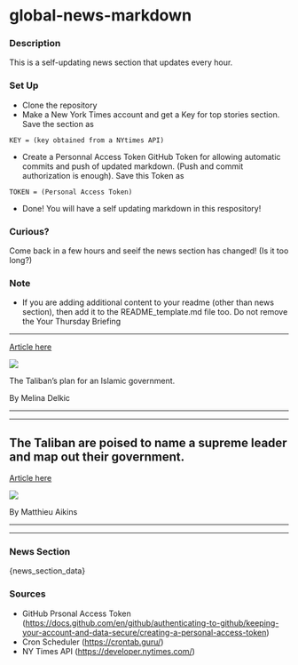 # global-news-markdown

### Description 
This is a self-updating news section that updates every hour.

### Set Up 
* Clone the repository
* Make a New York Times account and get a Key for top stories section. Save the section as 
 ```
 KEY = (key obtained from a NYtimes API)
 ```
*  Create a Personnal Access Token GitHub Token for allowing automatic commits and push of updated markdown. (Push and commit authorization is enough). Save this Token as 
```
TOKEN = (Personal Access Token)
```
* Done! You will have a self updating markdown in this respository!

### Curious?
Come back in a few hours and seeif the news section has changed! (Is it too long?)

### Note
* If you are adding additional content to your readme (other than news section), then add it to the README_template.md file too. Do not remove the Your Thursday Briefing
----------------------

[Article here](https://www.nytimes.com/2021/09/01/briefing/taliban-leader-germany-elections-delta-variant.html)

[![](https://static01.nyt.com/images/2021/09/02/world/02ambriefing-aus-nl1-promo/merlin_193951788_c4b4d2f5-ffbb-4e0a-9ba6-6791b02913f1-superJumbo.jpg)](https://www.nytimes.com/2021/09/01/briefing/taliban-leader-germany-elections-delta-variant.html)

The Taliban’s plan for an Islamic government.

By Melina Delkic

* * *

* * *

The Taliban are poised to name a supreme leader and map out their government.
-----------------------------------------------------------------------------

[Article here](https://www.nytimes.com/2021/09/01/world/taliban-government-afghanistan.html)

[![](https://static01.nyt.com/images/2021/09/01/world/01afghanistan-briefing-new-government/merlin_193951806_572bd40c-c656-4ce2-b718-d73df5731ac8-superJumbo.jpg)](https://www.nytimes.com/2021/09/01/world/taliban-government-afghanistan.html)

By Matthieu Aikins

* * *

* * *

### News Section 
{news_section_data}


### Sources 
* GitHub Prsonal Access Token (https://docs.github.com/en/github/authenticating-to-github/keeping-your-account-and-data-secure/creating-a-personal-access-token)
* Cron Scheduler (https://crontab.guru/)
* NY Times API (https://developer.nytimes.com/)
